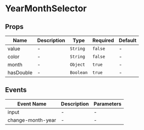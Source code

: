 # YearMonthSelector

## Props

<!-- @vuese:YearMonthSelector:props:start -->

| Name      | Description | Type      | Required | Default |
| --------- | ----------- | --------- | -------- | ------- |
| value     | -           | `String`  | `false`  | -       |
| color     | -           | `String`  | `false`  | -       |
| month     | -           | `Object`  | `true`   | -       |
| hasDouble | -           | `Boolean` | `true`   | -       |

<!-- @vuese:YearMonthSelector:props:end -->

## Events

<!-- @vuese:YearMonthSelector:events:start -->

| Event Name        | Description | Parameters |
| ----------------- | ----------- | ---------- |
| input             | -           | -          |
| change-month-year | -           | -          |

<!-- @vuese:YearMonthSelector:events:end -->
